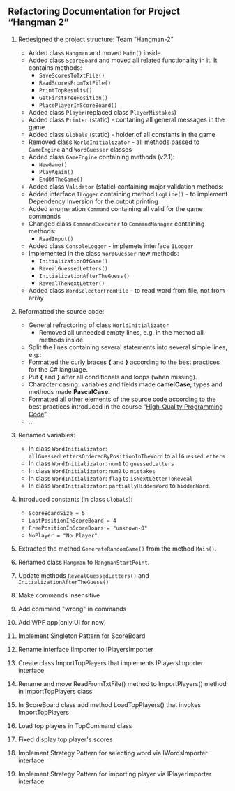 Refactoring Documentation for Project “Hangman 2”
------------------------------------------------------

1.  Redesigned the project structure: Team “Hangman-2”
	-   Added class `Hangman` and moved `Main()` inside
	-   Added class `ScoreBoard` and moved all related functionality in it. It contains methods:
		- `SaveScoresToTxtFile()`
		- `ReadScoresFromTxtFile()`
		- `PrintTopResults()`
		- `GetFirstFreePosition()`
		- `PlacePlayerInScoreBoard()`
	-   Added class `Player`(replaced class `PlayerMistakes`)
	-   Added class `Printer` (static) - contaning all general messages in the game
	-   Added class `Globals` (static) - holder of all constants in the game
	-   Removed class `WorldInitializator` - all methods passed to `GameEngine` and `WordGuesser` classes
	-   Added class `GameEngine` containing methods (v2.1): 
		- `NewGame()`
		- `PlayAgain()`
		- `EndOfTheGame()`
	-   Added class `Validator` (static) containing major validation methods:
	-   Added interface `ILogger` containing method `LogLine()` - to implement Dependency Inversion for the output printing
	-   Added enumeration `Command` containing all valid for the game commands
	-   Changed class `CommandExecuter` to `CommandManager` containing methods:
		- `ReadInput()`
	-   Added class `ConsoleLogger` - implemets interface `ILogger`
	-   Implemented in the class `WordGuesser` new methods:
		- `InitializationOfGame()`
		- `RevealGuessedLetters()`
		- `InitializationAfterTheGuess()`
		- `RevealTheNextLetter()`
	-   Added class `WordSelectorFromFile` - to read word from file, not from array

2.  Reformatted the source code:
	-   General refractoring of class `WorldInitializator`
		- Removed all unneeded empty lines, e.g. in the method all methods inside.
	-   Split the lines containing several statements into several simple lines, e.g.:
	-   Formatted the curly braces **{** and **}** according to the best practices for the C\# language.
	-   Put **{** and **}** after all conditionals and loops (when missing).
	-   Character casing: variables and fields made **camelCase**; types and methods made **PascalCase**.
	-   Formatted all other elements of the source code according to the best practices introduced in the course “[High-Quality Programming Code](http://telerikacademy.com/Courses/Courses/Details/244)”.
	-   ...
3.  Renamed variables:
	-   In class `WordInitializator`: `allGuessedLettersOrderedByPositionInTheWord` to `allGuessedLetters`
	-   In class `WordInitializator`: `num1` to `guessedLetters`
	-   In class `WordInitializator`: `num2` to `mistakes`
	-   In class `WordInitializator`: `flag` to `isNextLetterToReveal`
	-   In class `WordInitializator`: `partiallyHiddenWord` to `hiddenWord`.
4.  Introduced constants (in class `Globals`):
	-   `ScoreBoardSize = 5`
	-   `LastPositionInScoreBoard = 4`
	-   `FreePositionInScoreBoars = "unknown-0"`
	-   `NoPlayer = "No Player"`. 
5.  Extracted the method `GenerateRandomGame()` from the method `Main()`.
6.  Renamed class `Hangman` to `HangmanStartPoint`.
7.  Update methods `RevealGuessedLetters()` and `InitializationAfterTheGuess()`
8.  Make commands insensitive
9.  Add command "wrong" in commands
10. Add WPF app(only UI for now)
11. Implement Singleton Pattern for ScoreBoard
12. Rename interface IImporter to IPlayersImporter
13. Create class ImportTopPlayers that implements IPlayersImporter interface
14. Rename and move ReadFromTxtFile() method to ImportPlayers() method in ImportTopPlayers class
15. In ScoreBoard class add method LoadTopPlayers() that invokes ImportTopPlayers
16. Load top players in TopCommand class
17. Fixed display top player's scores
18. Implement Strategy Pattern for selecting word via IWordsImporter interface
19. Implement Strategy Pattern for importing player via IPlayerImporter interface
